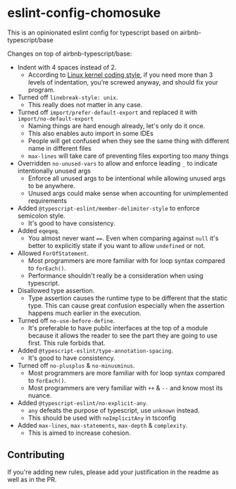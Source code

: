 # eslint-config-chomosuke
This is an opinionated eslint config for typescript based on airbnb-typescript/base

Changes on top of airbnb-typescript/base:
- Indent with 4 spaces instead of 2.
    - According to [Linux kernel coding style](https://www.kernel.org/doc/html/v4.10/process/coding-style.html#indentation), if you need more than 3 levels of indentation, you’re screwed anyway, and should fix your program.
- Turned off `linebreak-style: unix`.
    - This really does not matter in any case.
- Turned off `import/prefer-default-export` and replaced it with `import/no-default-export`
    - Naming things are hard enough already, let's only do it once.
    - This also enables auto import in some IDEs
    - People will get confused when they see the same thing with different name in different files
    - `max-lines` will take care of preventing files exporting too many things
- Overridden `no-unused-vars` to allow and enforce leading `_` to indicate intentionally unused args
    - Enforce all unused args to be intentional while allowing unused args to be anywhere.
    - Unused args could make sense when accounting for unimplemented requirements
- Added `@typescript-eslint/member-delimiter-style` to enforce semicolon style.
    - It's good to have consistency.
- Added `eqeqeq`.
    - You almost never want `==`. Even when comparing against `null` it's better to explicitly state if you want to allow `undefined` or not.
- Allowed `ForOfStatement`.
    - Most programmers are more familiar with for loop syntax compared to `forEach()`.
    - Performance shouldn't really be a consideration when using typescript.
- Disallowed type assertion.
    - Type assertion causes the runtime type to be different that the static type. This can cause great confusion especially when the assertion happens much earlier in the execution.
- Turned off `no-use-before-define`.
    - It's preferable to have public interfaces at the top of a module because it allows the reader to see the part they are going to use first. This rule forbids that.
- Added `@typescript-eslint/type-annotation-spacing`.
    - It's good to have consistency.
- Turned off `no-plusplus` & `no-minusminus`.
    - Most programmers are more familiar with for loop syntax compared to `forEach()`.
    - Most programmers are very familiar with `++` & `--` and know most its nuance.
- Added `@typescript-eslint/no-explicit-any`.
    - `any` defeats the purpose of typescript, use `unknown` instead.
    - This should be used with `noImplicitAny` in tsconfig
- Added `max-lines`, `max-statements`, `max-depth` & `complexity`.
    - This is aimed to increase cohesion.

## Contributing
If you're adding new rules, please add your justification in the readme as well as in the PR.
